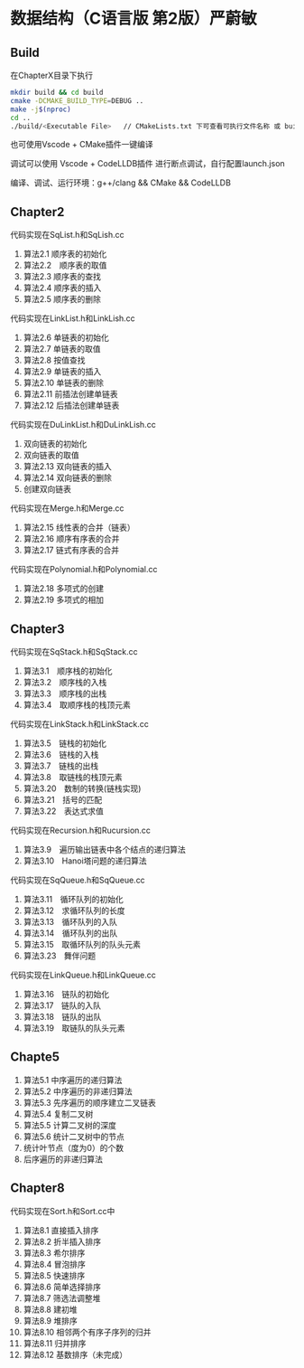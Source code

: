 # 数据结构（C语言版 第2版）严蔚敏

## Build

在ChapterX目录下执行

```bash
mkdir build && cd build
cmake -DCMAKE_BUILD_TYPE=DEBUG ..
make -j$(nproc)  
cd ..
./build/<Executable File>   // CMakeLists.txt 下可查看可执行文件名称 或 build目录下
```

也可使用Vscode + CMake插件一键编译

调试可以使用 Vscode + CodeLLDB插件 进行断点调试，自行配置launch.json

编译、调试、运行环境：g++/clang && CMake && CodeLLDB

## Chapter2

代码实现在SqList.h和SqLish.cc

1. 算法2.1 顺序表的初始化
2. 算法2.2　顺序表的取值
3. 算法2.3 顺序表的查找
4. 算法2.4 顺序表的插入
5. 算法2.5 顺序表的删除

代码实现在LinkList.h和LinkLish.cc

1. 算法2.6 单链表的初始化
2. 算法2.7 单链表的取值
3. 算法2.8 按值查找
4. 算法2.9 单链表的插入
5. 算法2.10 单链表的删除
6. 算法2.11 前插法创建单链表
7. 算法2.12 后插法创建单链表

代码实现在DuLinkList.h和DuLinkLish.cc

1. 双向链表的初始化
2. 双向链表的取值
3. 算法2.13 双向链表的插入
4. 算法2.14 双向链表的删除
5. 创建双向链表

代码实现在Merge.h和Merge.cc

1. 算法2.15 线性表的合并（链表）
2. 算法2.16 顺序有序表的合并
3. 算法2.17 链式有序表的合并

代码实现在Polynomial.h和Polynomial.cc

1. 算法2.18 多项式的创建
2. 算法2.19 多项式的相加

## Chapter3

代码实现在SqStack.h和SqStack.cc

1. 算法3.1　顺序栈的初始化
2. 算法3.2　顺序栈的入栈
3. 算法3.3　顺序栈的出栈
4. 算法3.4　取顺序栈的栈顶元素

代码实现在LinkStack.h和LinkStack.cc

1. 算法3.5　链栈的初始化
2. 算法3.6　链栈的入栈
3. 算法3.7　链栈的出栈
4. 算法3.8　取链栈的栈顶元素
5. 算法3.20　数制的转换(链栈实现)
6. 算法3.21　括号的匹配
7. 算法3.22　表达式求值

代码实现在Recursion.h和Rucursion.cc

1. 算法3.9　遍历输出链表中各个结点的递归算法
2. 算法3.10　Hanoi塔问题的递归算法

代码实现在SqQueue.h和SqQueue.cc

1. 算法3.11　循环队列的初始化
2. 算法3.12　求循环队列的长度
3. 算法3.13　循环队列的入队
4. 算法3.14　循环队列的出队
5. 算法3.15　取循环队列的队头元素
6. 算法3.23　舞伴问题

代码实现在LinkQueue.h和LinkQueue.cc

1. 算法3.16　链队的初始化
2. 算法3.17　链队的入队
3. 算法3.18　链队的出队
4. 算法3.19　取链队的队头元素

## Chapte5

1. 算法5.1 中序遍历的递归算法
2. 算法5.2 中序遍历的非递归算法
3. 算法5.3 先序遍历的顺序建立二叉链表
4. 算法5.4 复制二叉树
5. 算法5.5 计算二叉树的深度
6. 算法5.6 统计二叉树中的节点
7. 统计叶节点（度为0）的个数
8. 后序遍历的非递归算法

## Chapter8

代码实现在Sort.h和Sort.cc中

1. 算法8.1 直接插入排序
2. 算法8.2 折半插入排序
3. 算法8.3 希尔排序
4. 算法8.4 冒泡排序
5. 算法8.5 快速排序
6. 算法8.6 简单选择排序
7. 算法8.7 筛选法调整堆
8. 算法8.8 建初堆
9. 算法8.9 堆排序
10. 算法8.10 相邻两个有序子序列的归并
11. 算法8.11 归并排序
12. 算法8.12 基数排序（未完成）
